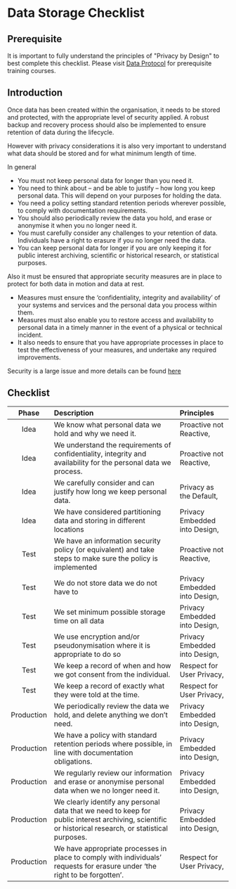 # Data Storage Checklist

## Prerequisite

It is important to fully understand the principles of "Privacy by Design" to best complete this checklist. Please visit [Data Protocol](https://dataprotocol.com) for prerequisite training courses.

## Introduction

Once data has been created within the organisation, it needs to be stored and protected, with the appropriate level of security applied. A robust backup and recovery process should also be implemented to ensure retention of data during the lifecycle.

However with privacy considerations it is also very important to understand what data should be stored and for what minimum length of time.

In general

- You must not keep personal data for longer than you need it.
- You need to think about – and be able to justify – how long you keep personal data. This will depend on your purposes for holding the data.
- You need a policy setting standard retention periods wherever possible, to comply with documentation requirements.
- You should also periodically review the data you hold, and erase or anonymise it when you no longer need it.
- You must carefully consider any challenges to your retention of data. Individuals have a right to erasure if you no longer need the data.
- You can keep personal data for longer if you are only keeping it for public interest archiving, scientific or historical research, or statistical purposes.

Also it must be ensured that appropriate security measures are in place to protect for both data in motion and data at rest.

- Measures must ensure the ‘confidentiality, integrity and availability’ of your systems and services and the personal data you process within them.
- Measures must also enable you to restore access and availability to personal data in a timely manner in the event of a physical or technical incident.
- It also needs to ensure that you have appropriate processes in place to test the effectiveness of your measures, and undertake any required improvements.

Security is a large issue and more details can be found [here](https://ico.org.uk/for-organisations/guide-to-data-protection/guide-to-the-general-data-protection-regulation-gdpr/security/)

## Checklist

| Phase | Description | Principles | 
| :---: | :---------- | :--------- |  
| Idea | We know what personal data we hold and why we need it. | Proactive not Reactive,  |
| Idea | We understand the requirements of confidentiality, integrity and availability for the personal data we process. | Proactive not Reactive,  |
| Idea | We carefully consider and can justify how long we keep personal data. | Privacy as the Default,  |
| Idea | We have considered partitioning data and storing in different locations | Privacy Embedded into Design,  |
| Test | We have an information security policy (or equivalent) and take steps to make sure the policy is implemented | Proactive not Reactive,  |
| Test | We do not store data we do not have to | Privacy Embedded into Design,  |
| Test | We set minimum possible storage time on all data | Privacy Embedded into Design,  |
| Test | We use encryption and&#x2F;or pseudonymisation where it is appropriate to do so | Privacy Embedded into Design,  |
| Test | We keep a record of when and how we got consent from the individual. | Respect for User Privacy,  |
| Test | We keep a record of exactly what they were told at the time. | Respect for User Privacy,  |
| Production | We periodically review the data we hold, and delete anything we don’t need. | Privacy Embedded into Design,  |
| Production | We have a policy with standard retention periods where possible, in line with documentation obligations. | Privacy Embedded into Design,  |
| Production | We regularly review our information and erase or anonymise personal data when we no longer need it. | Privacy Embedded into Design,  |
| Production | We clearly identify any personal data that we need to keep for public interest archiving, scientific or historical research, or statistical purposes. | Privacy Embedded into Design,  |
| Production | We have appropriate processes in place to comply with individuals’ requests for erasure under ‘the right to be forgotten’. | Respect for User Privacy,  |

